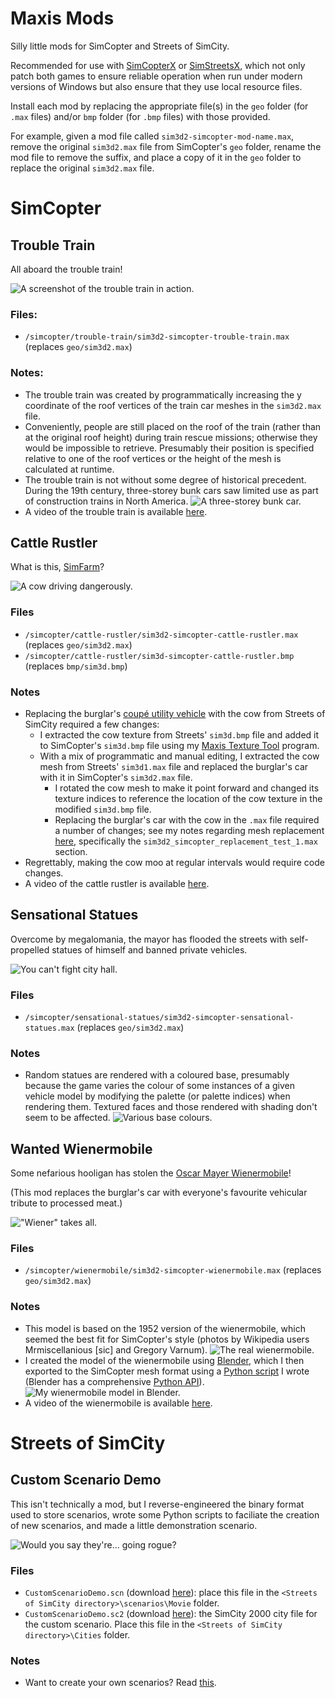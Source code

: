 # Maxis Mods

Silly little mods for SimCopter and Streets of SimCity.

Recommended for use with [SimCopterX](http://simcopter.net) or [SimStreetsX](http://www.streetsofsimcity.com/), which not only patch both games to ensure reliable operation when run under modern versions of Windows but also ensure that they use local resource files.

Install each mod by replacing the appropriate file(s) in the `geo` folder (for `.max` files) and/or `bmp` folder (for `.bmp` files) with those provided.

For example, given a mod file called `sim3d2-simcopter-mod-name.max`, remove the original `sim3d2.max` file from SimCopter's `geo` folder, rename the mod file to remove the suffix, and place a copy of it in the `geo` folder to replace the original `sim3d2.max` file.

# SimCopter

## Trouble Train

All aboard the trouble train!

![A screenshot of the trouble train in action.](readme-assets/trouble-train.png "A screenshot of the trouble train in action.")

### Files:
* `/simcopter/trouble-train/sim3d2-simcopter-trouble-train.max` (replaces `geo/sim3d2.max`)

### Notes:
* The trouble train was created by programmatically increasing the y coordinate of the roof vertices of the train car meshes in the `sim3d2.max` file.
* Conveniently, people are still placed on the roof of the train (rather than at the original roof height) during train rescue missions; otherwise they would be impossible to retrieve. Presumably their position is specified relative to one of the roof vertices or the height of the mesh is calculated at runtime.
* The trouble train is not without some degree of historical precedent. During the 19th century, three-storey bunk cars saw limited use as part of construction trains in North America.
![A three-storey bunk car.](readme-assets/bunk-car.jpg "A three-storey bunk car.")
* A video of the trouble train is available [here](readme-assets/trouble-train.mp4).

## Cattle Rustler

What is this, [SimFarm](https://en.wikipedia.org/wiki/SimFarm)?

![A cow driving dangerously.](readme-assets/cattle-rustler.png "A cow driving dangerously.")

### Files
* `/simcopter/cattle-rustler/sim3d2-simcopter-cattle-rustler.max` (replaces `geo/sim3d2.max`)
* `/simcopter/cattle-rustler/sim3d-simcopter-cattle-rustler.bmp` (replaces `bmp/sim3d.bmp`)

### Notes
* Replacing the burglar's [coupé utility vehicle](https://en.wikipedia.org/wiki/Coup%C3%A9_utility) with the cow from Streets of SimCity required a few changes:
  * I extracted the cow texture from Streets' `sim3d.bmp` file and added it to SimCopter's `sim3d.bmp` file using my [Maxis Texture Tool](https://github.com/CahootsMalone/maxis-texture-tool) program.
  * With a mix of programmatic and manual editing, I extracted the cow mesh from Streets' `sim3d1.max` file and replaced the burglar's car with it in SimCopter's `sim3d2.max` file.
    * I rotated the cow mesh to make it point forward and changed its texture indices to reference the location of the cow texture in the modified `sim3d.bmp` file.
    * Replacing the burglar's car with the cow in the `.max` file required a number of changes; see my notes regarding mesh replacement [here](https://github.com/haffmans/Maxis-formats/blob/master/experiments/README.md), specifically the `sim3d2_simcopter_replacement_test_1.max` section.
* Regrettably, making the cow moo at regular intervals would require code changes.
* A video of the cattle rustler is available [here](readme-assets/cattle-rustler.mp4).

## Sensational Statues

Overcome by megalomania, the mayor has flooded the streets with self-propelled statues of himself and banned private vehicles.

![You can't fight city hall.](readme-assets/sensational-statues.png "You can't fight city hall.")

### Files
* `/simcopter/sensational-statues/sim3d2-simcopter-sensational-statues.max` (replaces `geo/sim3d2.max`)

### Notes
* Random statues are rendered with a coloured base, presumably because the game varies the colour of some instances of a given vehicle model by modifying the palette (or palette indices) when rendering them. Textured faces and those rendered with shading don't seem to be affected.
![Various base colours.](readme-assets/sensational-statues-1.png "Various base colours.")

## Wanted Wienermobile

Some nefarious hooligan has stolen the [Oscar Mayer Wienermobile](https://en.wikipedia.org/wiki/Wienermobile)!

(This mod replaces the burglar's car with everyone's favourite vehicular tribute to processed meat.)

!["Wiener" takes all.](readme-assets/wienermobile.png "\"Wiener\" takes all.")

### Files
* `/simcopter/wienermobile/sim3d2-simcopter-wienermobile.max` (replaces `geo/sim3d2.max`)

### Notes
* This model is based on the 1952 version of the wienermobile, which seemed the best fit for SimCopter's style (photos by Wikipedia users Mrmiscellanious \[sic\] and Gregory Varnum).
![The real wienermobile.](readme-assets/wienermobile-photos.jpg "The real wienermobile.")
* I created the model of the wienermobile using [Blender](https://www.blender.org/), which I then exported to the SimCopter mesh format using a [Python script](https://github.com/CahootsMalone/maxis-mesh-stuff/blob/master/Python/Blender-export-script/blender-export-script.py) I wrote (Blender has a comprehensive [Python API](https://docs.blender.org/api/current/index.html)).
![My wienermobile model in Blender.](readme-assets/wienermobile-blender.png "My wienermobile model in Blender.")
* A video of the wienermobile is available [here](readme-assets/wienermobile.mp4).

# Streets of SimCity

## Custom Scenario Demo

This isn't technically a mod, but I reverse-engineered the binary format used to store scenarios, wrote some Python scripts to faciliate the creation of new scenarios, and made a little demonstration scenario.

![Would you say they're... going rogue?](readme-assets/custom-scenario-demo-rogues.png "Would you say they're... going rogue?")

### Files
* `CustomScenarioDemo.scn` (download [here](https://github.com/CahootsMalone/maxis-streets-scenario-stuff/blob/master/scripts/scenario-creation/CustomScenarioDemo.scn)): place this file in the `<Streets of SimCity directory>\scenarios\Movie` folder.
* `CustomScenarioDemo.sc2` (download [here](https://github.com/CahootsMalone/maxis-streets-scenario-stuff/blob/master/scripts/scenario-creation/CustomScenarioDemo.sc2)): the SimCity 2000 city file for the custom scenario. Place this file in the `<Streets of SimCity directory>\Cities` folder.

### Notes
* Want to create your own scenarios? Read [this](https://github.com/CahootsMalone/maxis-streets-scenario-stuff/blob/master/README.md).